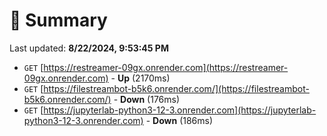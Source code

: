 # 📖 Summary
Last updated: **8/22/2024, 9:53:45 PM**

- `GET` [https://restreamer-09gx.onrender.com](https://restreamer-09gx.onrender.com) - **Up** (2170ms)
- `GET` [https://filestreambot-b5k6.onrender.com/](https://filestreambot-b5k6.onrender.com/) - **Down** (176ms)
- `GET` [https://jupyterlab-python3-12-3.onrender.com](https://jupyterlab-python3-12-3.onrender.com) - **Down** (186ms)
